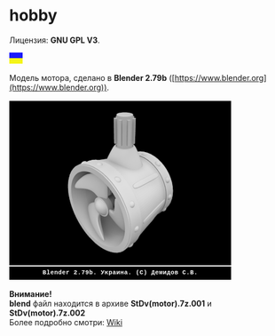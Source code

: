 # hobby
Лицензия: **GNU GPL V3**.

![](https://github.com/drilnet/blender3d-motor/blob/master/UA.png)

Модель мотора, сделано в **Blender 2.79b** ([https://www.blender.org](https://www.blender.org)).

![](https://github.com/drilnet/blender3d-motor/blob/master/Motor%20(preview).gif)

**Внимание!**
<br>
**blend** файл находится в архиве **StDv(motor).7z.001** и **StDv(motor).7z.002**
<br>
Более подробно смотри: [Wiki](https://github.com/drilnet/blender3d-motor/wiki)
